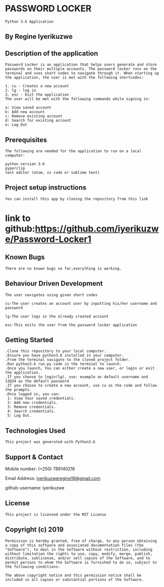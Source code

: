 # PASSWORD LOCKER
    Python 3.6 Application

## By Regine Iyerikuzwe
## Description of the application
    Password Locker is an application that helps users generate and store passwords on their multiple accounts. The password locker runs on the terminal and uses short codes to navigate through it. When starting up the application, the user is met with the following shortcodes:

    1. cu - Creates a new account
    2. lg - log in
    3. esc - Exit the application
    The user will be met with the following commands while signing in:

    a: View saved account
    b: Add new account
    c: Remove existing account
    d: Search for existing account
    e: Log Out

## Prerequisites
    The following are needed for the application to run on a local computer:

    python version 3.6
    pyperclip
    test editor (atom, vs code or sublime text)
## Project setup instructions
    You can install this app by cloning the repository from this link 
# link to github:https://github.com/iyerikuzwe/Password-Locker1
## Known Bugs
    There are no known bugs so far,everything is working.

## Behaviour Driven Development
    The user navigates using given short codes 

    cu-The user creates an account user by inputting his/her username and password 

    lg-The user logs in the already created account 

    esc-This exits the user from the password locker application 
## Getting Started
    .Clone this repository to your local computer.
    .Ensure you have python3.6 installed in your computer.
    .From the terminal navigate to the cloned project folder.
    .Run python3.6 run.py code in the terminal to launch.
    .Once you launch, You can either create a new user, or login or exit the application.
    .If you choose to login(lg), use: example as default username and 12@34 as the default password
    .If you choose to create a new account, use cu as the code and follow the prompts.
    .Once logged in, you can:
     1: View Your saved credentials.
     2: Add new credentials.
     3: Remove credentials.
     4: Search credentials.
     5: Log Out.
## Technologies Used
    This project was generated with Python3.6

## Support & Contact
Mobile number: (+250) 789140216

Email Address: iyerikuzweregine19@gmail.com

github-username: iyerikuzwe



## License
    This project is licensed under the MIT License

## Copyright (c) 2019
    Permission is hereby granted, free of charge, to any person obtaining a copy of this software and associated documentation files (the "Software"), to deal in the Software without restriction, including without limitation the rights to use, copy, modify, merge, publish, distribute, sublicense, and/or sell copies of the Software, and to permit persons to whom the Software is furnished to do so, subject to the following conditions:

    The above copyright notice and this permission notice shall be included in all copies or substantial portions of the Software.

